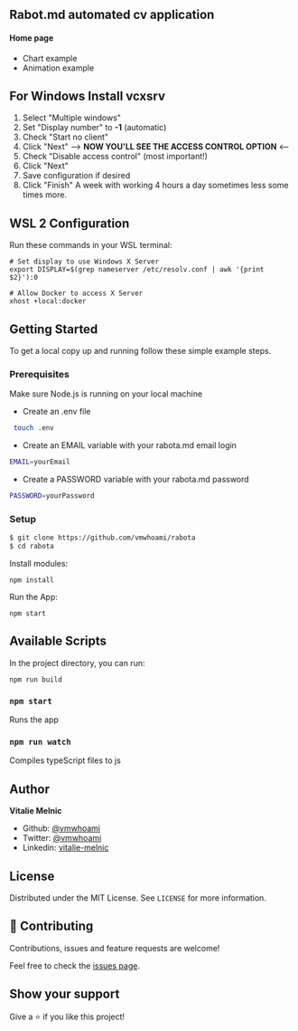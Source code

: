 ## Rabot.md automated cv application

#### Home page

- Chart example
- Animation example


## For Windows Install vcxsrv
1. Select "Multiple windows"
2. Set "Display number" to **-1** (automatic)
3. Check "Start no client"
4. Click "Next"
--> **NOW YOU'LL SEE THE ACCESS CONTROL OPTION** <--
5. Check "Disable access control" (most important!)
6. Click "Next"
7. Save configuration if desired
8. Click "Finish"
A week with working 4 hours a day sometimes less some times more.


## WSL 2 Configuration

Run these commands in your WSL terminal:

```
# Set display to use Windows X Server
export DISPLAY=$(grep nameserver /etc/resolv.conf | awk '{print $2}'):0

# Allow Docker to access X Server
xhost +local:docker
```

## Getting Started

To get a local copy up and running follow these simple example steps.

### Prerequisites

Make sure Node.js is running on your local machine

- Create an .env file

```bash
 touch .env
```

- Create an EMAIL variable with your rabota.md email login

```bash
EMAIL=yourEmail
```

- Create a PASSWORD variable with your rabota.md password

```bash
PASSWORD=yourPassword
```

### Setup

```bash
$ git clone https://github.com/vmwhoami/rabota
$ cd rabota
```

Install modules:

```
npm install
```

Run the App:

```
npm start
```

## Available Scripts

In the project directory, you can run:

```
npm run build
```
### `npm start`

Runs the app

### `npm run watch`

Compiles typeScript files to js

## Author

**Vitalie Melnic**

- Github: [@vmwhoami](https://github.com/vmwhoami/)
- Twitter: [@vmwhoami](https://twitter.com/vmwhoami)
- Linkedin: [vitalie-melnic](https://www.linkedin.com/in/vitalie-melnic/)

## License

Distributed under the MIT License. See `LICENSE` for more information.

## 🤝 Contributing

Contributions, issues and feature requests are welcome!

Feel free to check the [issues page](https://github.com/vmwhoami/rabota/issues).

## Show your support

Give a ⭐️ if you like this project!
